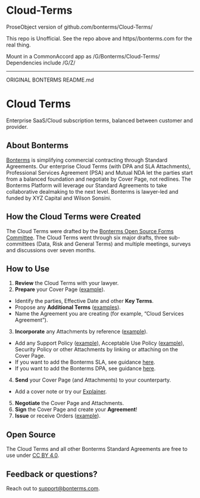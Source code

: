 
# Cloud-Terms

ProseObject version of github.com/bonterms/Cloud-Terms/

This repo is Unofficial.  See the repo above and https//bonterms.com for the real thing.

Mount in a CommonAccord app as /G/Bonterms/Cloud-Terms/
Dependencies include /G/Z/ 



____________________________________________
ORIGINAL BONTERMS README.md

# Cloud Terms
Enterprise SaaS/Cloud subscription terms, balanced between customer and provider.

## About Bonterms
[Bonterms](https://bonterms.com/) is simplifying commercial contracting through Standard Agreements. Our enterprise Cloud Terms (with DPA and SLA Attachments), Professional Services Agreement (PSA) and Mutual NDA let the parties start from a balanced foundation and negotiate by Cover Page, not redlines. The Bonterms Platform will leverage our Standard Agreements to take collaborative dealmaking to the next level. Bonterms is lawyer-led and funded by XYZ Capital and Wilson Sonsini.

## How the Cloud Terms were Created
The Cloud Terms were drafted by the [Bonterms Open Source Forms Committee](https://bonterms.com/committee/). The Cloud Terms went through six major drafts, three sub-committees (Data, Risk and General Terms) and multiple meetings, surveys and discussions over seven months.

## How to Use
1. **Review** the Cloud Terms with your lawyer.
2. **Prepare** your Cover Page ([example](https://bonterms.com/forms/cloud-terms-cover-page-example/)).
- Identify the parties, Effective Date and other **Key Terms**.
- Propose any **Additional Terms** ([examples](https://bonterms.com/forms/additional-terms-toolkit/)).
- Name the Agreement you are creating (for example, “Cloud Services Agreement”).
3. **Incorporate** any Attachments by reference ([example](https://bonterms.com/forms/additional-terms-toolkit/#attachments)).
- Add any Support Policy ([example](https://bonterms.com/forms/support-policy-version-1-0/)), Acceptable Use Policy ([example](https://bonterms.com/forms/acceptable-use-policy-version-1-0/)), Security Policy or other Attachments by linking or attaching on the Cover Page.
- If you want to add the Bonterms SLA, see guidance [here](https://bonterms.com/how-to/#sla).
- If you want to add the Bonterms DPA, see guidance [here](https://bonterms.com/how-to/#dpa).
4. **Send** your Cover Page (and Attachments) to your counterparty.
- Add a cover note or try our [Explainer](https://bonterms.com/forms/bonterms-explainer/).
5. **Negotiate** the Cover Page and Attachments.
6. **Sign** the Cover Page and create your **Agreement**!
7. **Issue** or receive Orders ([example](https://bonterms.com/forms/order-form-example/)).

## Open Source
The Cloud Terms and all other Bonterms Standard Agreements are free to use under [CC BY 4.0](https://creativecommons.org/licenses/by/4.0/legalcode).

## Feedback or questions?
Reach out to support@bonterms.com.
